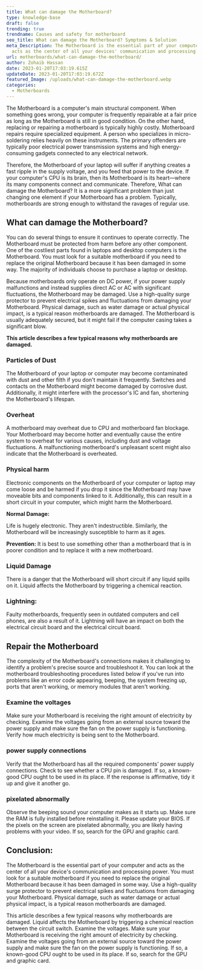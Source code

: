 ```yaml
---
title: What can damage the Motherboard?
type: knowledge-base
draft: false
trending: true
trendname: Causes and safety for motherboard
seo_title: What can damage the Motherboard? Symptoms & Solution
meta_Description: The Motherboard is the essential part of your computer and
  acts as the center of all your devices' communication and processing power.
url: motherboards/what-can-damage-the-motherboard/
author: Zohaib Hassan
date: 2023-01-20T17:03:19.615Z
updateDate: 2023-01-20T17:03:19.672Z
featured_Image: /uploads/what-can-damage-the-motherboard.webp
categories:
  - Motherboards
---
```

The Motherboard is a computer's main structural component. When something goes wrong, your computer is frequently repairable at a fair price as long as the Motherboard is still in good condition. On the other hand, replacing or repairing a motherboard is typically highly costly. Motherboard repairs require specialized equipment. A person who specializes in micro-soldering relies heavily on these instruments. The primary offenders are typically poor electrical power transmission systems and high energy-consuming gadgets connected to any electrical network.

Therefore, the Motherboard of your laptop will suffer if anything creates a fast ripple in the supply voltage, and you feed that power to the device. If your computer's CPU is its brain, then its Motherboard is its heart—where its many components connect and communicate. Therefore, What can damage the Motherboard? It is a more significant problem than just changing one element if your Motherboard has a problem. Typically, motherboards are strong enough to withstand the ravages of regular use. 

## What can damage the Motherboard?

You can do several things to ensure it continues to operate correctly. The Motherboard must be protected from harm before any other component. One of the costliest parts found in laptops and desktop computers is the Motherboard. You must look for a suitable motherboard if you need to replace the original Motherboard because it has been damaged in some way. The majority of individuals choose to purchase a laptop or desktop.

Because motherboards only operate on DC power, if your power supply malfunctions and instead supplies direct AC or AC with significant fluctuations, the Motherboard may be damaged. Use a high-quality surge protector to prevent electrical spikes and fluctuations from damaging your Motherboard. Physical damage, such as water damage or actual physical impact, is a typical reason motherboards are damaged. The Motherboard is usually adequately secured, but it might fail if the computer casing takes a significant blow.

**This article describes a few typical reasons why motherboards are damaged.**

### **Particles of Dust**

The Motherboard of your laptop or computer may become contaminated with dust and other filth if you don't maintain it frequently. Switches and contacts on the Motherboard might become damaged by corrosive dust. Additionally, it might interfere with the processor's IC and fan, shortening the Motherboard's lifespan.

### **Overheat**

A motherboard may overheat due to CPU and motherboard fan blockage. Your Motherboard may become hotter and eventually cause the entire system to overheat for various causes, including dust and voltage fluctuations. A malfunctioning motherboard's unpleasant scent might also indicate that the Motherboard is overheated.

### **Physical harm**

Electronic components on the Motherboard of your computer or laptop may come loose and be harmed if you drop it since the Motherboard may have moveable bits and components linked to it. Additionally, this can result in a short circuit in your computer, which might harm the Motherboard.

**Normal Damage:**

Life is hugely electronic. They aren't indestructible. Similarly, the Motherboard will be increasingly susceptible to harm as it ages.

**Prevention:** It is best to use something other than a motherboard that is in poorer condition and to replace it with a new motherboard.

### **Liquid Damage**

There is a danger that the Motherboard will short circuit if any liquid spills on it. Liquid affects the Motherboard by triggering a chemical reaction. 

### **Lightning:**

Faulty motherboards, frequently seen in outdated computers and cell phones, are also a result of it. Lightning will have an impact on both the electrical circuit board and the electrical circuit board.

## Repair the Motherboard

The complexity of the Motherboard's connections makes it challenging to identify a problem's precise source and troubleshoot it. You can look at the motherboard troubleshooting procedures listed below if you've run into problems like an error code appearing, beeping, the system freezing up, ports that aren't working, or memory modules that aren't working.

### **Examine the voltages**

Make sure your Motherboard is receiving the right amount of electricity by checking. Examine the voltages going from an external source toward the power supply and make sure the fan on the power supply is functioning. Verify how much electricity is being sent to the Motherboard.

### **power supply connections**

Verify that the Motherboard has all the required components' power supply connections. Check to see whether a CPU pin is damaged. If so, a known-good CPU ought to be used in its place. If the response is affirmative, tidy it up and give it another go.

### **pixelated abnormally**

Observe the beeping sound your computer makes as it starts up. Make sure the RAM is fully installed before reinstalling it. Please update your BIOS. If the pixels on the screen are pixelated abnormally, you are likely having problems with your video. If so, search for the GPU and graphic card.

## Conclusion:

The Motherboard is the essential part of your computer and acts as the center of all your device's communication and processing power. You must look for a suitable motherboard if you need to replace the original Motherboard because it has been damaged in some way. Use a high-quality surge protector to prevent electrical spikes and fluctuations from damaging your Motherboard. Physical damage, such as water damage or actual physical impact, is a typical reason motherboards are damaged.

This article describes a few typical reasons why motherboards are damaged. Liquid affects the Motherboard by triggering a chemical reaction between the circuit switch. Examine the voltages. Make sure your Motherboard is receiving the right amount of electricity by checking. Examine the voltages going from an external source toward the power supply and make sure the fan on the power supply is functioning. If so, a known-good CPU ought to be used in its place. If so, search for the GPU and graphic card.